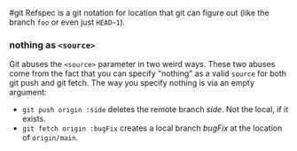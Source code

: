 #git 
Refspec is a git notation for location that git can figure out (like the branch `foo` or even just `HEAD~1`).
### nothing as `<source>`
Git abuses the `<source>` parameter in two weird ways. These two abuses come from the fact that you can specify "nothing" as a valid `source` for both git push and git fetch. The way you specify nothing is via an empty argument:

- `git push origin :side` deletes the remote branch *side*. Not the local, if it exists.
- `git fetch origin :bugFix` creates a local branch *bugFix* at the location of `origin/main`.
